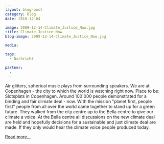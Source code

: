 ```yaml
---
layout: blog-post
category: blog
date: 2010-12-04

image: 2009-12-14-Climate_Justice_Now.jpg
title: Climate Justice Now
blog-image: 2009-12-14-Climate_Justice_Now.jpg

media:

tags:
  - Nachricht

partner:
  -
---
```


Air glitters, spherical music plays from surrounding speakers. We are at Copenhagen - the city to which the world is watching right now. Place to be: Slotsplats in Copenhagen. Around 100'000 people demonstrated for a binding and fair climate deal - now. With the mission "planet first, people first" people from all over the world came together to stand up for a green future. They walked from the city centre up to the Bella centre to give our climate a voice. At the Bella centre all discussions on the new climate deal are held and hopefully decisions for a sustainable and just climate deal are made. If they only would hear the climate voice people produced today.

[Read more...][1]

[1]: x
